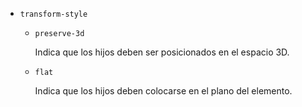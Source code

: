 - ```transform-style```

    - ```preserve-3d```

        Indica que los hijos deben ser posicionados en el espacio 3D.

    - ```flat```

        Indica que los hijos deben colocarse en el plano del elemento.
